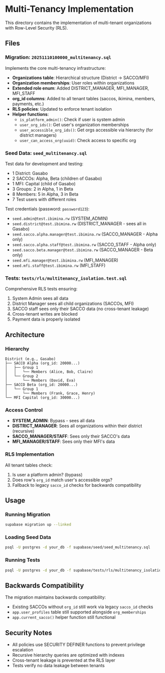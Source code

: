 # Multi-Tenancy Implementation

This directory contains the implementation of multi-tenant organizations with Row-Level Security (RLS).

## Files

### Migration: `20251110100000_multitenancy.sql`
Implements the core multi-tenancy infrastructure:
- **Organizations table**: Hierarchical structure (District → SACCO/MFI)
- **Organization memberships**: User roles within organizations
- **Extended role enum**: Added DISTRICT_MANAGER, MFI_MANAGER, MFI_STAFF
- **org_id columns**: Added to all tenant tables (saccos, ikimina, members, payments, etc.)
- **RLS policies**: Updated to enforce tenant isolation
- **Helper functions**: 
  - `is_platform_admin()`: Check if user is system admin
  - `user_org_ids()`: Get user's organization memberships
  - `user_accessible_org_ids()`: Get orgs accessible via hierarchy (for district managers)
  - `user_can_access_org(uuid)`: Check access to specific org

### Seed Data: `seed_multitenancy.sql`
Test data for development and testing:
- 1 District: Gasabo
- 2 SACCOs: Alpha, Beta (children of Gasabo)
- 1 MFI: Capital (child of Gasabo)
- 3 Groups: 2 in Alpha, 1 in Beta
- 8 Members: 5 in Alpha, 3 in Beta
- 7 Test users with different roles

Test credentials (password: `password123`):
- `seed.admin@test.ibimina.rw` (SYSTEM_ADMIN)
- `seed.district@test.ibimina.rw` (DISTRICT_MANAGER - sees all in Gasabo)
- `seed.sacco.alpha.manager@test.ibimina.rw` (SACCO_MANAGER - Alpha only)
- `seed.sacco.alpha.staff@test.ibimina.rw` (SACCO_STAFF - Alpha only)
- `seed.sacco.beta.manager@test.ibimina.rw` (SACCO_MANAGER - Beta only)
- `seed.mfi.manager@test.ibimina.rw` (MFI_MANAGER)
- `seed.mfi.staff@test.ibimina.rw` (MFI_STAFF)

### Tests: `tests/rls/multitenancy_isolation.test.sql`
Comprehensive RLS tests ensuring:
1. System Admin sees all data
2. District Manager sees all child organizations (SACCOs, MFI)
3. SACCO staff sees only their SACCO data (no cross-tenant leakage)
4. Cross-tenant writes are blocked
5. Payment data is properly isolated

## Architecture

### Hierarchy
```
District (e.g., Gasabo)
├── SACCO Alpha (org_id: 20000...)
│   ├── Group 1
│   │   └── Members (Alice, Bob, Claire)
│   └── Group 2
│       └── Members (David, Eva)
├── SACCO Beta (org_id: 20000...)
│   └── Group 1
│       └── Members (Frank, Grace, Henry)
└── MFI Capital (org_id: 30000...)
```

### Access Control
- **SYSTEM_ADMIN**: Bypass - sees all data
- **DISTRICT_MANAGER**: Sees all organizations within their district (recursive)
- **SACCO_MANAGER/STAFF**: Sees only their SACCO's data
- **MFI_MANAGER/STAFF**: Sees only their MFI's data

### RLS Implementation
All tenant tables check:
1. Is user a platform admin? (bypass)
2. Does row's `org_id` match user's accessible orgs?
3. Fallback to legacy `sacco_id` checks for backwards compatibility

## Usage

### Running Migration
```bash
supabase migration up --linked
```

### Loading Seed Data
```bash
psql -U postgres -d your_db -f supabase/seed/seed_multitenancy.sql
```

### Running Tests
```bash
psql -U postgres -d your_db -f supabase/tests/rls/multitenancy_isolation.test.sql
```

## Backwards Compatibility
The migration maintains backwards compatibility:
- Existing SACCOs without `org_id` still work via legacy `sacco_id` checks
- `app.user_profiles` table still supported alongside `org_memberships`
- `app.current_sacco()` helper function still functional

## Security Notes
- All policies use SECURITY DEFINER functions to prevent privilege escalation
- Recursive hierarchy queries are optimized with indexes
- Cross-tenant leakage is prevented at the RLS layer
- Tests verify no data leakage between tenants
